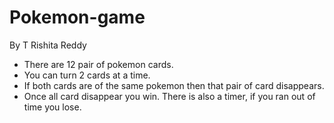 # Pokemon-game

By T Rishita Reddy
<br/>

<ul>
  <li>There are 12 pair of pokemon cards.</li>
  <li>You can turn 2 cards at a time.</li>
  <li>If both cards are of the same pokemon then that pair of card disappears.</li>
  <li>Once all card disappear you win. There is also a timer, if you ran out of time you lose.</li>
</ul>
